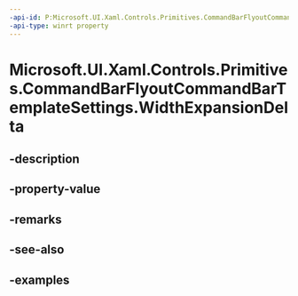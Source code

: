 ```yaml
---
-api-id: P:Microsoft.UI.Xaml.Controls.Primitives.CommandBarFlyoutCommandBarTemplateSettings.WidthExpansionDelta
-api-type: winrt property
---
```


<!-- Property syntax.
public double WidthExpansionDelta { get; }
-->

# Microsoft.UI.Xaml.Controls.Primitives.CommandBarFlyoutCommandBarTemplateSettings.WidthExpansionDelta

## -description

## -property-value

## -remarks

## -see-also

## -examples

